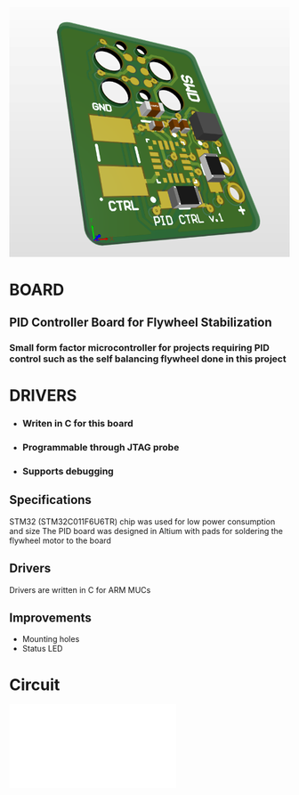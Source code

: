![Banner](docs/img/pidsideview.png)
# BOARD
## PID Controller Board for Flywheel Stabilization
### Small form factor microcontroller for projects requiring PID control such as the self balancing flywheel done in this project
# DRIVERS
- ### Writen in C for this board
- ### Programmable through JTAG probe
- ### Supports debugging
## Specifications
STM32 (STM32C011F6U6TR) chip was used for low power consumption and size
The PID board was designed in Altium with pads for soldering the flywheel motor to the board
## Drivers
Drivers are written in C for ARM MUCs

## Improvements
- Mounting holes
- Status LED
# Circuit
![](docs/PID_SCH02.pdf)
